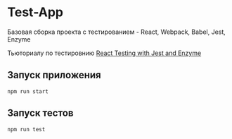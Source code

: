 # Test-App

Базовая сборка проекта с тестированием - React, Webpack, Babel, Jest, Enzyme

Тьюториалу по тестировнию [React Testing with Jest and Enzyme](https://www.udemy.com/course/react-testing-with-jest-and-enzyme/)

## Запуск приложения

```
npm run start
```

## Запуск тестов

```
npm run test
```
